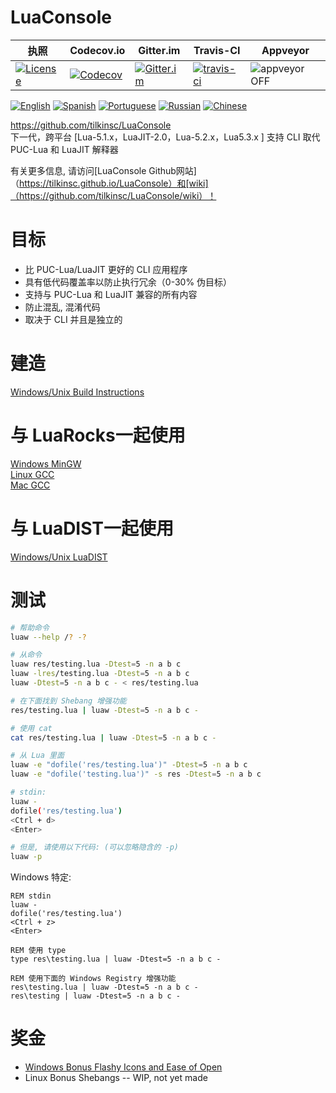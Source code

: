 # LuaConsole
| 执照 | Codecov.io | Gitter.im | Travis-CI | Appveyor |
| ------- | ---------- | --------- | --------- | -------- |
| [![License](https://img.shields.io/github/license/tilkinsc/LuaConsole.svg)](https://github.com/tilkinsc/LuaConsole/blob/master/LICENSE) | [![Codecov](https://codecov.io/gh/tilkinsc/LuaConsole/coverage.svg?branch=master)](https://codecov.io/gh/tilkinsc/LuaConsole) | [![Gitter.im](https://badges.gitter.im/tilkinsc/LuaConsole.png)](https://gitter.im/LuaConsole) | [![travis-ci](https://travis-ci.org/tilkinsc/LuaConsole.svg?branch=master)](https://travis-ci.org/tilkinsc/LuaConsole) | ![appveyor](https://ci.appveyor.com/api/projects/status/github/tilkinsc/LuaConsole?svg=true) OFF |  

[![English](https://i.imgur.com/koEsWJi.png)](https://github.com/tilkinsc/LuaConsole/blob/master/README.md)
[![Spanish](https://i.imgur.com/6eQwrN2.png)](https://github.com/tilkinsc/LuaConsole/blob/master/README.espanol.md)
[![Portuguese](https://i.imgur.com/MQ1ArnU.png)](https://github.com/tilkinsc/LuaConsole/blob/master/README.portugues.md)
[![Russian](https://i.imgur.com/cuby3uW.png)](https://github.com/tilkinsc/LuaConsole/blob/master/README.russian.md)
[![Chinese](https://i.imgur.com/pDy0fs3.png)](https://github.com/tilkinsc/LuaConsole/blob/master/README.chinese.md)


https://github.com/tilkinsc/LuaConsole  
下一代，跨平台 \[Lua-5.1.x，LuaJIT-2.0，Lua-5.2.x，Lua5.3.x \] 支持 CLI 取代 PUC-Lua 和 LuaJIT 解释器  

有关更多信息, 请访问[LuaConsole Github网站]（https://tilkinsc.github.io/LuaConsole）和[wiki]（https://github.com/tilkinsc/LuaConsole/wiki）！  

# 目标
* 比 PUC-Lua/LuaJIT 更好的 CLI 应用程序
* 具有低代码覆盖率以防止执行冗余（0-30% 伪目标）
* 支持与 PUC-Lua 和 LuaJIT 兼容的所有内容
* 防止混乱, 混淆代码
* 取决于 CLI 并且是独立的

# 建造
[Windows/Unix Build Instructions](https://github.com/tilkinsc/LuaConsole/wiki/Build-Instructions)  

# 与 LuaRocks一起使用
[Windows MinGW](https://github.com/tilkinsc/LuaConsole/wiki/LuaRocks-Support-Windows-MinGW)  
[Linux GCC](https://github.com/tilkinsc/LuaConsole/wiki/LuaRocks-Support-Linux-GCC)  
[Mac GCC](https://github.com/tilkinsc/LuaConsole/wiki/LuaRocks-Support-Mac-GCC)  

# 与 LuaDIST一起使用
[Windows/Unix LuaDIST](https://github.com/tilkinsc/LuaConsole/wiki/LuaDist-Support-Windows,-Linux,-MacOS)

# 测试
```bash
# 帮助命令
luaw --help /? -?

# 从命令
luaw res/testing.lua -Dtest=5 -n a b c
luaw -lres/testing.lua -Dtest=5 -n a b c
luaw -Dtest=5 -n a b c - < res/testing.lua

# 在下面找到 Shebang 增强功能
res/testing.lua | luaw -Dtest=5 -n a b c -

# 使用 cat
cat res/testing.lua | luaw -Dtest=5 -n a b c -

# 从 Lua 里面
luaw -e "dofile('res/testing.lua')" -Dtest=5 -n a b c
luaw -e "dofile('testing.lua')" -s res -Dtest=5 -n a b c

# stdin:
luaw -
dofile('res/testing.lua')
<Ctrl + d>
<Enter>

# 但是, 请使用以下代码: (可以忽略隐含的 -p)
luaw -p
```

Windows 特定:
```batch
REM stdin
luaw -
dofile('res/testing.lua')
<Ctrl + z>
<Enter>

REM 使用 type
type res\testing.lua | luaw -Dtest=5 -n a b c -

REM 使用下面的 Windows Registry 增强功能
res\testing.lua | luaw -Dtest=5 -n a b c -
res\testing | luaw -Dtest=5 -n a b c -
```

# 奖金
* [Windows Bonus Flashy Icons and Ease of Open](https://github.com/tilkinsc/LuaConsole/wiki/Windows-Bonus---Flashy-Icons-and-Ease-of-Open)  
* Linux Bonus Shebangs -- WIP, not yet made
